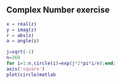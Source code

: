 ## **Complex Number exercise**

```matlab
x = real(z)
y = imag(z)
r = abs(z)
a = angle(z)
```

```matlab
j=sqrt(-1)
n=360
for i=1:n,circle(i)=exp(j*2*pi*i/n);end;
axis('square')
plot(circle)matlab

```
